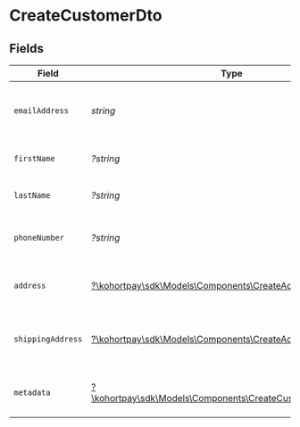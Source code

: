 # CreateCustomerDto


## Fields

| Field                                                                                                               | Type                                                                                                                | Required                                                                                                            | Description                                                                                                         | Example                                                                                                             |
| ------------------------------------------------------------------------------------------------------------------- | ------------------------------------------------------------------------------------------------------------------- | ------------------------------------------------------------------------------------------------------------------- | ------------------------------------------------------------------------------------------------------------------- | ------------------------------------------------------------------------------------------------------------------- |
| `emailAddress`                                                                                                      | *string*                                                                                                            | :heavy_check_mark:                                                                                                  | The primary email address of the user.                                                                              | user@example.com                                                                                                    |
| `firstName`                                                                                                         | *?string*                                                                                                           | :heavy_minus_sign:                                                                                                  | The first name of the customer.                                                                                     | John                                                                                                                |
| `lastName`                                                                                                          | *?string*                                                                                                           | :heavy_minus_sign:                                                                                                  | The last name of the customer.                                                                                      | Doe                                                                                                                 |
| `phoneNumber`                                                                                                       | *?string*                                                                                                           | :heavy_minus_sign:                                                                                                  | The phone number of the customer.                                                                                   | +1 555 555 5555                                                                                                     |
| `address`                                                                                                           | [?\kohortpay\sdk\Models\Components\CreateAddressDto](../../Models/Components/CreateAddressDto.md)                   | :heavy_minus_sign:                                                                                                  | The address of the customer.                                                                                        |                                                                                                                     |
| `shippingAddress`                                                                                                   | [?\kohortpay\sdk\Models\Components\CreateAddressDto](../../Models/Components/CreateAddressDto.md)                   | :heavy_minus_sign:                                                                                                  | The shipping address of the customer.                                                                               |                                                                                                                     |
| `metadata`                                                                                                          | [?\kohortpay\sdk\Models\Components\CreateCustomerDtoMetadata](../../Models/Components/CreateCustomerDtoMetadata.md) | :heavy_minus_sign:                                                                                                  | Additional metadata for the  customer.                                                                              | {<br/>"order_id": "ord_1JYLo8KerLxWZaQtys6ZQ1xS"<br/>}                                                              |